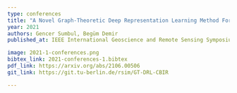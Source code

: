 ```yaml
---
type: conferences
title: "A Novel Graph-Theoretic Deep Representation Learning Method For Multi-Label Remote Sensing Image Retrieval"
year: 2021
authors: Gencer Sumbul, Begüm Demir
published_at: IEEE International Geoscience and Remote Sensing Symposium, Brussels, Belgium, 2021

image: 2021-1-conferences.png
bibtex_link: 2021-conferences-1.bibtex
pdf_link: https://arxiv.org/abs/2106.00506
git_link: https://git.tu-berlin.de/rsim/GT-DRL-CBIR

---
```

